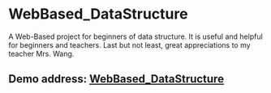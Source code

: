 # WebBased_DataStructure
A Web-Based project  for beginners of data structure. It is useful and helpful for beginners and teachers. Last but not least, great appreciations to my teacher Mrs. Wang.

## Demo address: [WebBased_DataStructure](http://www.wangjinlong.xyz/projects/WebBased_DataStructure)
